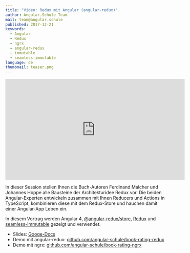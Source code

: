 ```yaml
---
title: "Video: Redux mit Angular (angular-redux)"
author: Angular.Schule Team
mail: team@angular.schule
published: 2017-12-21
keywords:
  - Angular
  - Redux
  - ngrx
  - angular-redux
  - immutable
  - seamless-immutable
language: de
thumbnail: teaser.png
---
```


<div class="video-container"><iframe width="560" height="315" src="https://www.youtube-nocookie.com/embed/w6Wy3JgLt_E?rel=0" frameborder="0" gesture="media" allow="encrypted-media" allowfullscreen title="YouTube-Video"></iframe></div>

In dieser Session stellen Ihnen die Buch-Autoren Ferdinand Malcher und Johannes Hoppe alle Bausteine der Architekturidee Redux vor. Die beiden Angular-Experten entwickeln zusammen mit Ihnen Reducers und Actions in TypeScript, kombinieren diese mit dem Redux-Store und hauchen damit einer Angular-App Leben ein.

In diesem Vortrag werden Angular 4, [@angular-redux/store](https://github.com/angular-redux/store), [Redux](https://github.com/reactjs/redux) und [seamless-immutable](https://github.com/rtfeldman/seamless-immutable) gezeigt und verwendet.

* Slides: [Googe-Docs](https://docs.google.com/presentation/d/1R_P0v2iIIu_Koi9sG5iogWm7VUN0kzTWgVeoSfCRo3w/)
* Demo mit angular-redux: [github.com/angular-schule/book-rating-redux](https://github.com/angular-schule/book-rating-redux)
* Demo mit ngrx: [github.com/angular-schule/book-rating-ngrx](https://github.com/angular-schule/book-rating-ngrx)